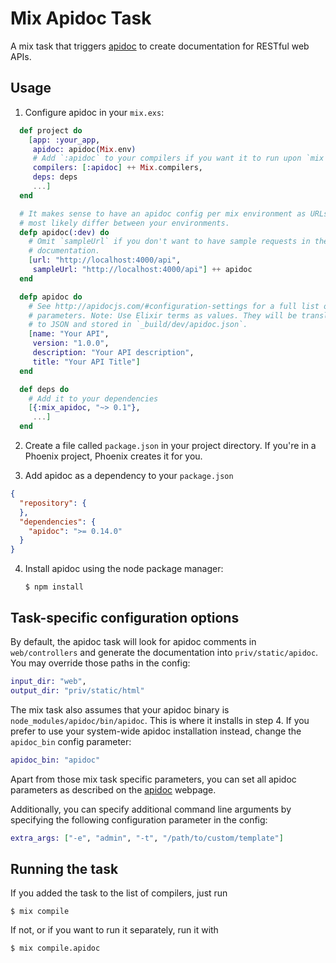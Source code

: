 # Mix Apidoc Task

A mix task that triggers [apidoc](http://apidocjs.com "apidoc") to create
documentation for RESTful web APIs.

## Usage

  1. Configure apidoc in your `mix.exs`:

  ```elixir
    def project do
      [app: :your_app,
       apidoc: apidoc(Mix.env)
       # Add `:apidoc` to your compilers if you want it to run upon `mix compile`
       compilers: [:apidoc] ++ Mix.compilers,
       deps: deps
       ...]
    end

    # It makes sense to have an apidoc config per mix environment as URLs will
    # most likely differ between your environments.
    defp apidoc(:dev) do
      # Omit `sampleUrl` if you don't want to have sample requests in the
      # documentation.
      [url: "http://localhost:4000/api",
       sampleUrl: "http://localhost:4000/api"] ++ apidoc
    end

    defp apidoc do
      # See http://apidocjs.com/#configuration-settings for a full list of
      # parameters. Note: Use Elixir terms as values. They will be translated
      # to JSON and stored in `_build/dev/apidoc.json`.
      [name: "Your API",
       version: "1.0.0",
       description: "Your API description",
       title: "Your API Title"]
    end

    def deps do
      # Add it to your dependencies
      [{:mix_apidoc, "~> 0.1"},
       ...]
    end
  ```

  2. Create a file called `package.json` in your project directory.
     If you're in a Phoenix project, Phoenix creates it for you.

  3. Add apidoc as a dependency to your `package.json`

```json
{
  "repository": {
  },
  "dependencies": {
    "apidoc": ">= 0.14.0"
  }
}
```

4. Install apidoc using the node package manager:

    `$ npm install`

## Task-specific configuration options

By default, the apidoc task will look for apidoc comments in `web/controllers`
and generate the documentation into `priv/static/apidoc`. You may override those
paths in the config:

```elixir
input_dir: "web",
output_dir: "priv/static/html"
```

The mix task also assumes that your apidoc binary is
`node_modules/apidoc/bin/apidoc`. This is where it installs in step 4. If you
prefer to use your system-wide apidoc installation instead, change the
`apidoc_bin` config parameter:

```elixir
apidoc_bin: "apidoc"
```

Apart from those mix task specific parameters, you can set all apidoc parameters
as described on the [apidoc](http://apidocjs.com/#configuration)
webpage.

Additionally, you can specify additional command line arguments by specifying
the following configuration parameter in the config:

```elixir
extra_args: ["-e", "admin", "-t", "/path/to/custom/template"]
```

## Running the task

If you added the task to the list of compilers, just run

  `$ mix compile`

If not, or if you want to run it separately, run it with

`$ mix compile.apidoc`
